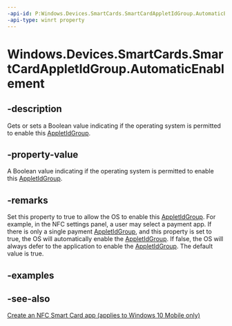 ```yaml
---
-api-id: P:Windows.Devices.SmartCards.SmartCardAppletIdGroup.AutomaticEnablement
-api-type: winrt property
---
```


<!-- Property syntax
public bool AutomaticEnablement { get;  set; }
-->

# Windows.Devices.SmartCards.SmartCardAppletIdGroup.AutomaticEnablement

## -description
Gets or sets a Boolean value indicating if the operating system is permitted to enable this [AppletIdGroup](smartcardappletidgroup.md).

## -property-value
A Boolean value indicating if the operating system is permitted to enable this [AppletIdGroup](smartcardappletidgroup.md).

## -remarks
Set this property to true to allow the OS to enable this [AppletIdGroup](smartcardappletidgroup.md). For example, in the NFC settings panel, a user may select a payment app. If there is only a single payment [AppletIdGroup](smartcardappletidgroup.md), and this property is set to true, the OS will automatically enable the [AppletIdGroup](smartcardappletidgroup.md). If false, the OS will always defer to the application to enable the [AppletIdGroup](smartcardappletidgroup.md). The default value is true.

## -examples

## -see-also
[Create an NFC Smart Card app (applies to Windows 10 Mobile only)](/windows/uwp/devices-sensors/host-card-emulation)
